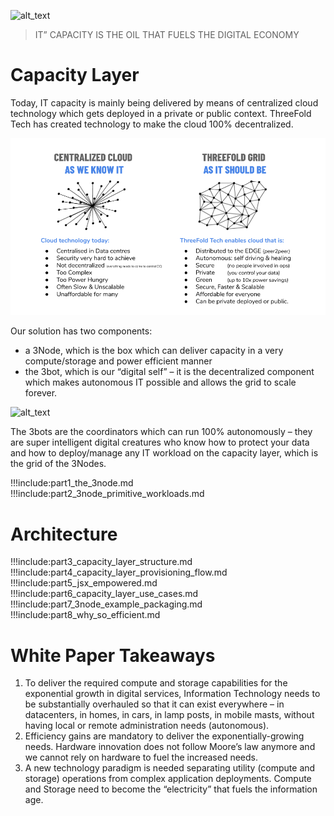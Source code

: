 ![alt_text](./img/capacity_layer.png)

> IT” CAPACITY IS THE OIL THAT FUELS THE DIGITAL ECONOMY

# Capacity Layer

Today, IT capacity is mainly being delivered by means of centralized cloud technology which gets deployed in a private or public context. ThreeFold Tech has created technology to make the cloud 100% decentralized.

![alt_text](./img/centralized_decentralized.png)
 
 Our solution has two components: 
 
 - a 3Node, which is the box which can deliver capacity in a very compute/storage and power efficient manner
 - the 3bot, which is our “digital self” – it is the decentralized component which makes autonomous IT possible and allows the grid to scale forever.

![alt_text](many_to_many.png)

The 3bots are the coordinators which can run 100% autonomously – they are super intelligent digital creatures who know how to protect your data and how to deploy/manage any IT workload on the capacity layer, which is the grid of the 3Nodes.

!!!include:part1_the_3node.md
!!!include:part2_3node_primitive_workloads.md

# Architecture

!!!include:part3_capacity_layer_structure.md
!!!include:part4_capacity_layer_provisioning_flow.md
!!!include:part5_jsx_empowered.md
!!!include:part6_capacity_layer_use_cases.md
!!!include:part7_3node_example_packaging.md
!!!include:part8_why_so_efficient.md

# White Paper Takeaways

1. To deliver the required compute and storage capabilities for the exponential growth in digital services, Information Technology needs to be substantially overhauled so that it can exist everywhere – in datacenters, in homes, in cars, in lamp posts, in mobile masts, without having local or remote administration needs (autonomous).
2. Efficiency gains are mandatory to deliver the exponentially-growing needs. Hardware innovation does not follow Moore’s law anymore and we cannot rely on hardware to fuel the increased needs.
3. A new technology paradigm is needed separating utility (compute and storage) operations from complex application deployments. Compute and Storage need to become the “electricity” that fuels the information age.

